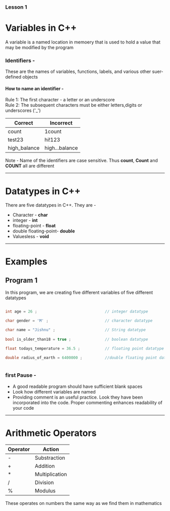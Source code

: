 ### Lesson 1

# Variables in C++
A variable is a named location in memoery that is used to hold a value that may be modified by the program

### Identifiers - 
These are the names of variables, functions, labels, and various other suer-defined objects

#### How to name an identifier -
Rule 1: The first character - a letter or an underscore <br>
Rule 2: The subsequent characters must be either letters,digits or underscores ('_')

|Correct| Incorrect|
|-------|----------|
|count  | 1count   |
|test23 | hi!123   |
|high_balance| high...balance|


Note - Name of the identifiers are case sensitive. Thus **count**, **Count** and **COUNT** all are different

--------

# Datatypes in C++
There are five datatypes in C++. They are -
* Character - **char**
* integer - **int**
* floating-point - **float**
* double floating-point- **double**
* Valuesless - **void**


--------

# Examples

## Program 1
In this program, we are creating five different variables of five different datatypes
```c++

int age = 26 ;                              // integer datatype

char gender = 'M' ;                         // character datatype

char name = "Jishnu" ;                      // String datatype
	
bool is_older_than18 = true ;               // boolean datatype

float todays_temperature = 36.5 ;           // floating point datatype

double radius_of_earth = 6400000 ;          //double floating point datatype
	
```

### first Pause -
* A good readable program should have sufficient blank spaces
* Look how different variables are named
* Providing comment is an useful practice. Look they have been incorporated into the code. Proper commenting enhances readability of your code

-----

# Arithmetic Operators
|Operator|Action|
|--------|------|
|-|Substraction|
|+|Addition|
|*|Multiplication|
|/|Division|
|%|Modulus|

These operates on numbers the same way as we find them in mathematics





















